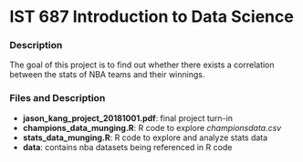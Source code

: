 # IST 687 Introduction to Data Science

### Description

The goal of this project is to find out whether there exists a correlation
between the stats of NBA teams and their winnings.

### Files and Description

- __jason_kang_project_20181001.pdf__: final project turn-in
- __champions_data_munging.R__: R code to explore _championsdata.csv_
- __stats_data_munging.R__: R code to explore and analyze stats data
- __data__: contains nba datasets being referenced in R code
